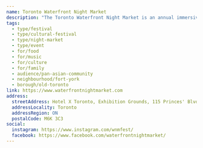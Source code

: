 ```yaml
---
name: Toronto Waterfront Night Market
description: "The Toronto Waterfront Night Market is an annual immersive celebration bringing together Pan-Asian food, local artisans, floating lanterns, and music festival. Celebrating the Qixi Double Seven Festival, this event features over 100 food vendors, live entertainment including dragon and lion dance performances, and the signature Illuminasian Floating Lantern Experience."
tags:
  - type/festival
  - type/cultural-festival
  - type/night-market
  - type/event
  - for/food
  - for/music
  - for/culture
  - for/family
  - audience/pan-asian-community
  - neighbourhood/fort-york
  - borough/old-toronto
link: https://www.waterfrontnightmarket.com
address:
  streetAddress: Hotel X Toronto, Exhibition Grounds, 115 Princes' Blvd
  addressLocality: Toronto
  addressRegion: ON
  postalCode: M6K 3C3
social:
  instagram: https://www.instagram.com/wnmfest/
  facebook: https://www.facebook.com/waterfrontnightmarket/
---
```

